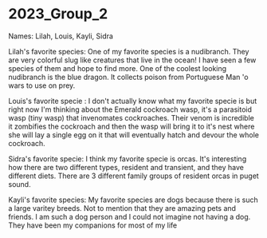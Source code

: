 # 2023_Group_2

Names: Lilah, Louis, Kayli, Sidra

Lilah's favorite species: One of my favorite species is a nudibranch. They are very colorful slug like creatures that live in the ocean! I have seen a few species of them and hope to find more. One of the coolest looking nudibranch is the blue dragon. It collects poison from Portuguese Man 'o wars to use on prey.

Louis's favorite specie : I don't actually know what my favorite specie is but right now I'm thinking about the Emerald cockroach wasp, it's a parasitoid wasp (tiny wasp) that invenomates cockroaches. Their venom is incredible it zombifies the cockroach and then the wasp will bring it to it's nest where she will lay a single egg on it that will eventually hatch and devour the whole cockroach.

Sidra's favorite specie: I think my favorite specie is orcas. It's interesting how there are two different types, resident and transient, and they have different diets. There are 3 different family groups of resident orcas in puget sound.

Kayli's favorite species: My favorite species are dogs because there is such a large varitey breeds. Not to mention that they are amazing pets and friends. I am such a dog person and I could not imagine not having a dog. They have been my companions for most of my life